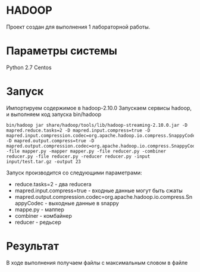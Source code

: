 # HADOOP
Проект создан для выполнения 1 лабораторной работы.


# Параметры системы
Python 2.7
Centos

# Запуск
Импортируем содержимое в hadoop-2.10.0
Запускаем сервисы hadoop, и выполняем код запуска bin/hadoop

```
bin/hadoop jar share/hadoop/tools/lib/hadoop-streaming-2.10.0.jar -D mapred.reduce.tasks=2 -D mapred.input.compress=true -D mapred.input.compression.codec=org.apache.hadoop.io.compress.SnappyCodec -D mapred.output.compress=true -D mapred.output.compression.codec=org.apache.hadoop.io.compress.SnappyCodec -file mapper.py -mapper mapper.py -file reducer.py -combiner reducer.py -file reducer.py -reducer reducer.py -input input/test.tar.gz -output 23
```

Запуск производится со следующими параметрами:
- reduce.tasks=2 - два reducerа
- mapred.input.compress=true - входные данные могут быть сжаты
- mapred.output.compression.codec=org.apache.hadoop.io.compress.SnappyCodec - выходные данные в snappy
- mappe.py - маппер
- combiner - комбайнер
- reducer - редьсер

# Результат
В ходе выполнения получаем файлы с максимальным словом в файле




